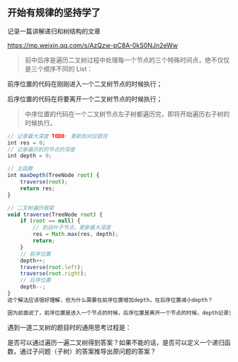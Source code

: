 ## 开始有规律的坚持学了

记录一篇讲解递归和树结构的文章

https://mp.weixin.qq.com/s/AzQzw-pC8A-0kS0NJn2eWw

>前中后序是遍历二叉树过程中处理每一个节点的三个特殊时间点，绝不仅仅是三个顺序不同的 List：

前序位置的代码在刚刚进入一个二叉树节点的时候执行；

后序位置的代码在将要离开一个二叉树节点的时候执行；

>中序位置的代码在一个二叉树节点左子树都遍历完，即将开始遍历右子树的时候执行。

```js
// 记录最大深度 TODO: 更新到对应题目
int res = 0;
// 记录遍历到的节点的深度
int depth = 0;

// 主函数
int maxDepth(TreeNode root) {
    traverse(root);
    return res;
}

// 二叉树遍历框架
void traverse(TreeNode root) {
    if (root == null) {
        // 到达叶子节点，更新最大深度
        res = Math.max(res, depth);
        return;
    }
    // 前序位置
    depth++;
    traverse(root.left);
    traverse(root.right);
    // 后序位置
    depth--;
}
这个解法应该很好理解，但为什么需要在前序位置增加depth，在后序位置减小depth？

因为前面说了，前序位置是进入一个节点的时候，后序位置是离开一个节点的时候，depth记录当前递归到的节点深度，所以要这样维护。
```

遇到一道二叉树的题目时的通用思考过程是：

是否可以通过遍历一遍二叉树得到答案？如果不能的话，是否可以定义一个递归函数，通过子问题（子树）的答案推导出原问题的答案？